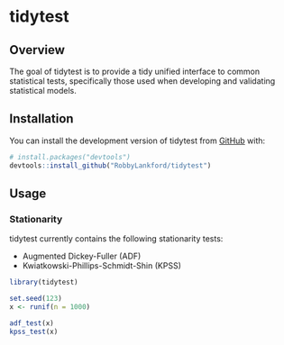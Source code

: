 
<!-- README.md is generated from README.Rmd. Please edit that file -->

# tidytest

<!-- badges: start -->
<!-- badges: end -->

## Overview

The goal of tidytest is to provide a tidy unified interface to common
statistical tests, specifically those used when developing and
validating statistical models.

## Installation

You can install the development version of tidytest from
[GitHub](https://github.com/) with:

``` r
# install.packages("devtools")
devtools::install_github("RobbyLankford/tidytest")
```

## Usage

### Stationarity

tidytest currently contains the following stationarity tests:

-   Augmented Dickey-Fuller (ADF)
-   Kwiatkowski-Phillips-Schmidt-Shin (KPSS)

``` r
library(tidytest)

set.seed(123)
x <- runif(n = 1000)

adf_test(x)
kpss_test(x)
```
